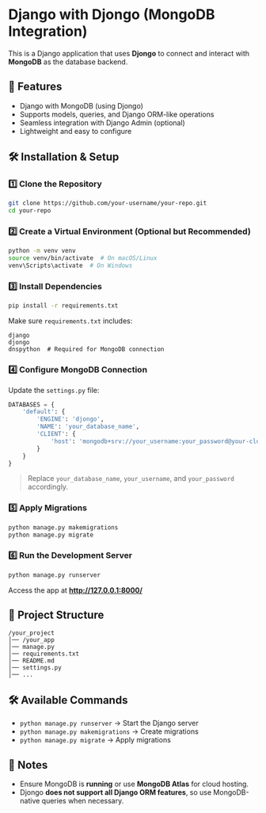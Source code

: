# Django with Djongo (MongoDB Integration)

This is a Django application that uses **Djongo** to connect and interact with **MongoDB** as the database backend.

## 🚀 Features
- Django with MongoDB (using Djongo)
- Supports models, queries, and Django ORM-like operations
- Seamless integration with Django Admin (optional)
- Lightweight and easy to configure

## 🛠 Installation & Setup

### 1️⃣ **Clone the Repository**
```bash
git clone https://github.com/your-username/your-repo.git
cd your-repo
```

### 2️⃣ **Create a Virtual Environment (Optional but Recommended)**
```bash
python -m venv venv
source venv/bin/activate  # On macOS/Linux
venv\Scripts\activate  # On Windows
```

### 3️⃣ **Install Dependencies**
```bash
pip install -r requirements.txt
```
Make sure `requirements.txt` includes:
```
django
djongo
dnspython  # Required for MongoDB connection
```

### 4️⃣ **Configure MongoDB Connection**
Update the `settings.py` file:
```python
DATABASES = {
    'default': {
        'ENGINE': 'djongo',
        'NAME': 'your_database_name',
        'CLIENT': {
            'host': 'mongodb+srv://your_username:your_password@your-cluster.mongodb.net/?retryWrites=true&w=majority',
        }
    }
}
```
> Replace `your_database_name`, `your_username`, and `your_password` accordingly.

### 5️⃣ **Apply Migrations**
```bash
python manage.py makemigrations
python manage.py migrate
```

### 6️⃣ **Run the Development Server**
```bash
python manage.py runserver
```
Access the app at **http://127.0.0.1:8000/**

## 📂 Project Structure
```
/your_project
│── /your_app
│── manage.py
│── requirements.txt
│── README.md
│── settings.py
│── ...
```

## 🛠 Available Commands
- `python manage.py runserver` → Start the Django server  
- `python manage.py makemigrations` → Create migrations  
- `python manage.py migrate` → Apply migrations  

## 📌 Notes
- Ensure MongoDB is **running** or use **MongoDB Atlas** for cloud hosting.
- Djongo **does not support all Django ORM features**, so use MongoDB-native queries when necessary.



